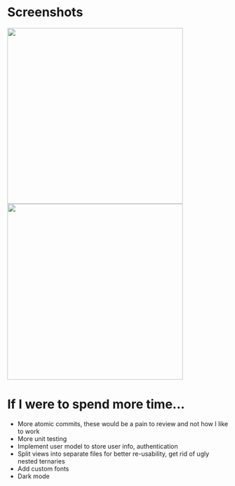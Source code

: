 # Screenshots
<p float="left">
    <img src="https://i.imgur.com/tEdITV0.png" width=400 />
    <img src="https://i.imgur.com/kiAUsFz.png" width=400 />
</p>

# If I were to spend more time...

- More atomic commits, these would be a pain to review and not how I like to work
- More unit testing
- Implement user model to store user info, authentication
- Split views into separate files for better re-usability, get rid of ugly nested ternaries
- Add custom fonts
- Dark mode
